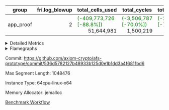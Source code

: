 | group | fri.log_blowup | total_cells_used | total_cycles | total_proof_time_ms |
| --- | --- | --- | --- | --- |
| app_proof | <div style='text-align: right'>2</div>  | <span style="color: green">(-409,773,726 [-88.8%])</span> <div style='text-align: right'>51,644,981</div>  | <span style="color: green">(-3,506,787 [-70.0%])</span> <div style='text-align: right'>1,500,219</div>  | <span style="color: green">(-22,842.0 [-79.6%])</span> <div style='text-align: right'>5,839.0</div>  |


<details>
<summary>Detailed Metrics</summary>

| commit_exe_time_ms | execute_and_trace_gen_time_ms | execute_time_ms | fri.log_blowup | keygen_time_ms |
| --- | --- | --- | --- | --- |
| <span style="color: green">(-1.0 [-16.7%])</span> <div style='text-align: right'>5.0</div>  | <span style="color: green">(-23.0 [-2.3%])</span> <div style='text-align: right'>971.0</div>  | <span style="color: green">(-23.0 [-2.8%])</span> <div style='text-align: right'>809.0</div>  | <div style='text-align: right'>2</div>  | <span style="color: red">(+2.0 [+0.4%])</span> <div style='text-align: right'>517.0</div>  |

| air_name | constraints | interactions | quotient_deg |
| --- | --- | --- | --- |
| ProgramAir | <div style='text-align: right'>4</div>  | <div style='text-align: right'>1</div>  | <div style='text-align: right'>1</div>  |
| VmConnectorAir | <div style='text-align: right'>9</div>  | <div style='text-align: right'>3</div>  | <div style='text-align: right'>2</div>  |
| PersistentBoundaryAir<8> | <div style='text-align: right'>6</div>  | <div style='text-align: right'>3</div>  | <div style='text-align: right'>2</div>  |
| MemoryMerkleAir<8> | <div style='text-align: right'>40</div>  | <div style='text-align: right'>4</div>  | <div style='text-align: right'>2</div>  |
| AccessAdapterAir<2> | <div style='text-align: right'>14</div>  | <div style='text-align: right'>5</div>  | <div style='text-align: right'>2</div>  |
| AccessAdapterAir<4> | <div style='text-align: right'>14</div>  | <div style='text-align: right'>5</div>  | <div style='text-align: right'>2</div>  |
| AccessAdapterAir<8> | <div style='text-align: right'>14</div>  | <div style='text-align: right'>5</div>  | <div style='text-align: right'>2</div>  |
| AccessAdapterAir<16> | <div style='text-align: right'>14</div>  | <div style='text-align: right'>5</div>  | <div style='text-align: right'>2</div>  |
| AccessAdapterAir<32> | <div style='text-align: right'>14</div>  | <div style='text-align: right'>5</div>  | <div style='text-align: right'>2</div>  |
| AccessAdapterAir<64> | <div style='text-align: right'>14</div>  | <div style='text-align: right'>5</div>  | <div style='text-align: right'>2</div>  |
| VmAirWrapper<Rv32HintStoreAdapterAir, Rv32HintStoreCoreAir> | <div style='text-align: right'>17</div>  | <div style='text-align: right'>15</div>  | <div style='text-align: right'>2</div>  |
| VmAirWrapper<Rv32MultAdapterAir, DivRemCoreAir<4, 8> | <div style='text-align: right'>88</div>  | <div style='text-align: right'>25</div>  | <div style='text-align: right'>2</div>  |
| VmAirWrapper<Rv32MultAdapterAir, MulHCoreAir<4, 8> | <div style='text-align: right'>38</div>  | <div style='text-align: right'>24</div>  | <div style='text-align: right'>2</div>  |
| VmAirWrapper<Rv32MultAdapterAir, MultiplicationCoreAir<4, 8> | <div style='text-align: right'>26</div>  | <div style='text-align: right'>19</div>  | <div style='text-align: right'>2</div>  |
| RangeTupleCheckerAir<2> | <div style='text-align: right'>4</div>  | <div style='text-align: right'>1</div>  | <div style='text-align: right'>1</div>  |
| VmAirWrapper<Rv32RdWriteAdapterAir, Rv32AuipcCoreAir> | <div style='text-align: right'>15</div>  | <div style='text-align: right'>11</div>  | <div style='text-align: right'>2</div>  |
| VmAirWrapper<Rv32JalrAdapterAir, Rv32JalrCoreAir> | <div style='text-align: right'>20</div>  | <div style='text-align: right'>16</div>  | <div style='text-align: right'>2</div>  |
| VmAirWrapper<Rv32CondRdWriteAdapterAir, Rv32JalLuiCoreAir> | <div style='text-align: right'>22</div>  | <div style='text-align: right'>10</div>  | <div style='text-align: right'>2</div>  |
| VmAirWrapper<Rv32BranchAdapterAir, BranchLessThanCoreAir<4, 8> | <div style='text-align: right'>41</div>  | <div style='text-align: right'>13</div>  | <div style='text-align: right'>2</div>  |
| VmAirWrapper<Rv32BranchAdapterAir, BranchEqualCoreAir<4> | <div style='text-align: right'>25</div>  | <div style='text-align: right'>11</div>  | <div style='text-align: right'>2</div>  |
| VmAirWrapper<Rv32LoadStoreAdapterAir, LoadSignExtendCoreAir<4, 8> | <div style='text-align: right'>33</div>  | <div style='text-align: right'>18</div>  | <div style='text-align: right'>2</div>  |
| VmAirWrapper<Rv32LoadStoreAdapterAir, LoadStoreCoreAir<4> | <div style='text-align: right'>38</div>  | <div style='text-align: right'>17</div>  | <div style='text-align: right'>2</div>  |
| VmAirWrapper<Rv32BaseAluAdapterAir, ShiftCoreAir<4, 8> | <div style='text-align: right'>90</div>  | <div style='text-align: right'>23</div>  | <div style='text-align: right'>2</div>  |
| VmAirWrapper<Rv32BaseAluAdapterAir, LessThanCoreAir<4, 8> | <div style='text-align: right'>39</div>  | <div style='text-align: right'>17</div>  | <div style='text-align: right'>2</div>  |
| VmAirWrapper<Rv32BaseAluAdapterAir, BaseAluCoreAir<4, 8> | <div style='text-align: right'>43</div>  | <div style='text-align: right'>19</div>  | <div style='text-align: right'>2</div>  |
| BitwiseOperationLookupAir<8> | <div style='text-align: right'>4</div>  | <div style='text-align: right'>2</div>  | <div style='text-align: right'>2</div>  |
| PhantomAir | <div style='text-align: right'>5</div>  | <div style='text-align: right'>3</div>  | <div style='text-align: right'>2</div>  |
| Poseidon2VmAir<BabyBearParameters> | <div style='text-align: right'>525</div>  | <div style='text-align: right'>32</div>  | <div style='text-align: right'>2</div>  |
| VariableRangeCheckerAir | <div style='text-align: right'>4</div>  | <div style='text-align: right'>1</div>  | <div style='text-align: right'>1</div>  |

| group | segment | stark_prove_excluding_trace_time_ms | total_cells | total_cells_used | total_cycles | trace_gen_time_ms |
| --- | --- | --- | --- | --- | --- | --- |
| app_proof | 0 | <span style="color: green">(-22,842.0 [-79.6%])</span> <div style='text-align: right'>5,839.0</div>  | <span style="color: green">(-874,754,116 [-81.6%])</span> <div style='text-align: right'>197,775,316</div>  | <span style="color: green">(-409,773,726 [-88.8%])</span> <div style='text-align: right'>51,644,981</div>  | <span style="color: green">(-3,506,787 [-70.0%])</span> <div style='text-align: right'>1,500,219</div>  | <span style="color: green">(-6,942.0 [-97.7%])</span> <div style='text-align: right'>164.0</div>  |

| group | chip_name | segment | rows_used |
| --- | --- | --- | --- |
| app_proof | ProgramChip | 0 | <span style="color: green">(-100,709 [-94.5%])</span> <div style='text-align: right'>5,874</div>  |
| app_proof | VmConnectorAir | 0 | <div style='text-align: right'>2</div>  |
| app_proof | Boundary | 0 | <span style="color: green">(-170,994 [-100.0%])</span> <div style='text-align: right'>54</div>  |
| app_proof | Merkle | 0 | <span style="color: green">(-365,978 [-99.9%])</span> <div style='text-align: right'>308</div>  |
| app_proof | AccessAdapter<8> | 0 | <span style="color: green">(-190,076 [-100.0%])</span> <div style='text-align: right'>54</div>  |
| app_proof | <Rv32HintStoreAdapterAir,Rv32HintStoreCoreAir> | 0 | <div style='text-align: right'>3</div>  |
| app_proof | RangeTupleCheckerAir<2> | 0 | <div style='text-align: right'>524,288</div>  |
| app_proof | <Rv32RdWriteAdapterAir,Rv32AuipcCoreAir> | 0 | <div style='text-align: right'>11</div>  |
| app_proof | <Rv32JalrAdapterAir,Rv32JalrCoreAir> | 0 | <div style='text-align: right'>17</div>  |
| app_proof | <Rv32CondRdWriteAdapterAir,Rv32JalLuiCoreAir> | 0 | <div style='text-align: right'>100,012</div>  |
| app_proof | <Rv32BranchAdapterAir,BranchLessThanCoreAir<4, 8>> | 0 | <div style='text-align: right'>11</div>  |
| app_proof | <Rv32BranchAdapterAir,BranchEqualCoreAir<4>> | 0 | <div style='text-align: right'>200,012</div>  |
| app_proof | <Rv32LoadStoreAdapterAir,LoadStoreCoreAir<4>> | 0 | <div style='text-align: right'>57</div>  |
| app_proof | <Rv32BaseAluAdapterAir,ShiftCoreAir<4, 8>> | 0 | <div style='text-align: right'>4</div>  |
| app_proof | <Rv32BaseAluAdapterAir,LessThanCoreAir<4, 8>> | 0 | <div style='text-align: right'>300,004</div>  |
| app_proof | <Rv32BaseAluAdapterAir,BaseAluCoreAir<4, 8>> | 0 | <div style='text-align: right'>900,085</div>  |
| app_proof | BitwiseOperationLookupAir<8> | 0 | <div style='text-align: right'>65,536</div>  |
| app_proof | PhantomAir | 0 | <span style="color: green">(-209,862 [-100.0%])</span> <div style='text-align: right'>3</div>  |
| app_proof | Poseidon2VmAir<BabyBearParameters> | 0 | <span style="color: green">(-536,972 [-99.9%])</span> <div style='text-align: right'>362</div>  |
| app_proof | VariableRangeCheckerAir | 0 | <div style='text-align: right'>262,144</div>  |

| group | dsl_ir | opcode | segment | frequency |
| --- | --- | --- | --- | --- |
| app_proof |  | ADD | 0 | <span style="color: green">(-252,597 [-21.9%])</span> <div style='text-align: right'>900,068</div>  |
| app_proof |  | AND | 0 | <div style='text-align: right'>5</div>  |
| app_proof |  | AUIPC | 0 | <div style='text-align: right'>11</div>  |
| app_proof |  | BEQ | 0 | <div style='text-align: right'>100,005</div>  |
| app_proof |  | BGEU | 0 | <div style='text-align: right'>3</div>  |
| app_proof |  | BLT | 0 | <div style='text-align: right'>1</div>  |
| app_proof |  | BLTU | 0 | <div style='text-align: right'>7</div>  |
| app_proof |  | BNE | 0 | <span style="color: green">(-555,967 [-84.8%])</span> <div style='text-align: right'>100,007</div>  |
| app_proof |  | HINT_STOREW | 0 | <div style='text-align: right'>3</div>  |
| app_proof |  | JAL | 0 | <div style='text-align: right'>100,002</div>  |
| app_proof |  | JALR | 0 | <div style='text-align: right'>17</div>  |
| app_proof |  | LOADBU | 0 | <div style='text-align: right'>6</div>  |
| app_proof |  | LOADW | 0 | <span style="color: green">(-153,110 [-100.0%])</span> <div style='text-align: right'>22</div>  |
| app_proof |  | LUI | 0 | <div style='text-align: right'>10</div>  |
| app_proof |  | OR | 0 | <div style='text-align: right'>4</div>  |
| app_proof |  | PHANTOM | 0 | <span style="color: green">(-209,862 [-100.0%])</span> <div style='text-align: right'>3</div>  |
| app_proof |  | SLL | 0 | <div style='text-align: right'>3</div>  |
| app_proof |  | SLTU | 0 | <div style='text-align: right'>300,004</div>  |
| app_proof |  | SRL | 0 | <div style='text-align: right'>1</div>  |
| app_proof |  | STOREB | 0 | <div style='text-align: right'>1</div>  |
| app_proof |  | STOREW | 0 | <span style="color: green">(-186,355 [-100.0%])</span> <div style='text-align: right'>28</div>  |
| app_proof |  | SUB | 0 | <span style="color: green">(-59,277 [-100.0%])</span> <div style='text-align: right'>4</div>  |
| app_proof |  | XOR | 0 | <div style='text-align: right'>4</div>  |

| group | air_name | dsl_ir | opcode | segment | cells_used |
| --- | --- | --- | --- | --- | --- |
| app_proof | <Rv32BaseAluAdapterAir,BaseAluCoreAir<4, 8>> |  | ADD | 0 | <div style='text-align: right'>32,402,448</div>  |
| app_proof | AccessAdapter<8> |  | ADD | 0 | <span style="color: green">(-41,531 [-99.9%])</span> <div style='text-align: right'>51</div>  |
| app_proof | Boundary |  | ADD | 0 | <span style="color: green">(-97,720 [-99.9%])</span> <div style='text-align: right'>120</div>  |
| app_proof | Merkle |  | ADD | 0 | <span style="color: green">(-312,256 [-100.0%])</span> <div style='text-align: right'>64</div>  |
| app_proof | <Rv32BaseAluAdapterAir,BaseAluCoreAir<4, 8>> |  | AND | 0 | <div style='text-align: right'>180</div>  |
| app_proof | <Rv32RdWriteAdapterAir,Rv32AuipcCoreAir> |  | AUIPC | 0 | <div style='text-align: right'>231</div>  |
| app_proof | AccessAdapter<8> |  | AUIPC | 0 | <div style='text-align: right'>34</div>  |
| app_proof | Boundary |  | AUIPC | 0 | <div style='text-align: right'>80</div>  |
| app_proof | Merkle |  | AUIPC | 0 | <div style='text-align: right'>3,456</div>  |
| app_proof | <Rv32BranchAdapterAir,BranchEqualCoreAir<4>> |  | BEQ | 0 | <div style='text-align: right'>2,600,130</div>  |
| app_proof | <Rv32BranchAdapterAir,BranchLessThanCoreAir<4, 8>> |  | BGEU | 0 | <div style='text-align: right'>96</div>  |
| app_proof | <Rv32BranchAdapterAir,BranchLessThanCoreAir<4, 8>> |  | BLT | 0 | <div style='text-align: right'>32</div>  |
| app_proof | <Rv32BranchAdapterAir,BranchLessThanCoreAir<4, 8>> |  | BLTU | 0 | <div style='text-align: right'>224</div>  |
| app_proof | <Rv32BranchAdapterAir,BranchEqualCoreAir<4>> |  | BNE | 0 | <div style='text-align: right'>2,600,182</div>  |
| app_proof | <Rv32HintStoreAdapterAir,Rv32HintStoreCoreAir> |  | HINT_STOREW | 0 | <div style='text-align: right'>78</div>  |
| app_proof | AccessAdapter<8> |  | HINT_STOREW | 0 | <div style='text-align: right'>17</div>  |
| app_proof | Boundary |  | HINT_STOREW | 0 | <div style='text-align: right'>40</div>  |
| app_proof | Merkle |  | HINT_STOREW | 0 | <div style='text-align: right'>64</div>  |
| app_proof | <Rv32CondRdWriteAdapterAir,Rv32JalLuiCoreAir> |  | JAL | 0 | <div style='text-align: right'>1,800,036</div>  |
| app_proof | <Rv32JalrAdapterAir,Rv32JalrCoreAir> |  | JALR | 0 | <div style='text-align: right'>476</div>  |
| app_proof | <Rv32LoadStoreAdapterAir,LoadStoreCoreAir<4>> |  | LOADBU | 0 | <div style='text-align: right'>240</div>  |
| app_proof | <Rv32LoadStoreAdapterAir,LoadStoreCoreAir<4>> |  | LOADW | 0 | <div style='text-align: right'>880</div>  |
| app_proof | AccessAdapter<8> |  | LOADW | 0 | <span style="color: green">(-31,892 [-99.9%])</span> <div style='text-align: right'>34</div>  |
| app_proof | Boundary |  | LOADW | 0 | <span style="color: green">(-28,000 [-99.7%])</span> <div style='text-align: right'>80</div>  |
| app_proof | Merkle |  | LOADW | 0 | <span style="color: green">(-43,008 [-94.6%])</span> <div style='text-align: right'>2,432</div>  |
| app_proof | <Rv32CondRdWriteAdapterAir,Rv32JalLuiCoreAir> |  | LUI | 0 | <div style='text-align: right'>180</div>  |
| app_proof | <Rv32BaseAluAdapterAir,BaseAluCoreAir<4, 8>> |  | OR | 0 | <div style='text-align: right'>144</div>  |
| app_proof | PhantomAir |  | PHANTOM | 0 | <span style="color: green">(-1,259,172 [-100.0%])</span> <div style='text-align: right'>18</div>  |
| app_proof | <Rv32BaseAluAdapterAir,ShiftCoreAir<4, 8>> |  | SLL | 0 | <div style='text-align: right'>159</div>  |
| app_proof | <Rv32BaseAluAdapterAir,LessThanCoreAir<4, 8>> |  | SLTU | 0 | <div style='text-align: right'>11,100,148</div>  |
| app_proof | AccessAdapter<8> |  | SLTU | 0 | <div style='text-align: right'>34</div>  |
| app_proof | Boundary |  | SLTU | 0 | <div style='text-align: right'>80</div>  |
| app_proof | Merkle |  | SLTU | 0 | <div style='text-align: right'>64</div>  |
| app_proof | <Rv32BaseAluAdapterAir,ShiftCoreAir<4, 8>> |  | SRL | 0 | <div style='text-align: right'>53</div>  |
| app_proof | <Rv32LoadStoreAdapterAir,LoadStoreCoreAir<4>> |  | STOREB | 0 | <div style='text-align: right'>40</div>  |
| app_proof | AccessAdapter<8> |  | STOREB | 0 | <div style='text-align: right'>17</div>  |
| app_proof | Boundary |  | STOREB | 0 | <div style='text-align: right'>40</div>  |
| app_proof | <Rv32LoadStoreAdapterAir,LoadStoreCoreAir<4>> |  | STOREW | 0 | <div style='text-align: right'>1,120</div>  |
| app_proof | AccessAdapter<8> |  | STOREW | 0 | <span style="color: green">(-186,473 [-99.9%])</span> <div style='text-align: right'>272</div>  |
| app_proof | Boundary |  | STOREW | 0 | <span style="color: green">(-438,760 [-99.9%])</span> <div style='text-align: right'>640</div>  |
| app_proof | Merkle |  | STOREW | 0 | <span style="color: green">(-2,738,688 [-99.9%])</span> <div style='text-align: right'>3,712</div>  |
| app_proof | <Rv32BaseAluAdapterAir,BaseAluCoreAir<4, 8>> |  | SUB | 0 | <div style='text-align: right'>144</div>  |
| app_proof | <Rv32BaseAluAdapterAir,BaseAluCoreAir<4, 8>> |  | XOR | 0 | <div style='text-align: right'>144</div>  |

| group | execute_time_ms | fri.log_blowup | num_segments | total_cells_used | total_cycles | total_proof_time_ms |
| --- | --- | --- | --- | --- | --- | --- |
| app_proof | <span style="color: green">(-25.0 [-3.0%])</span> <div style='text-align: right'>810.0</div>  | <div style='text-align: right'>2</div>  | <div style='text-align: right'>1</div>  | <span style="color: green">(-409,773,726 [-88.8%])</span> <div style='text-align: right'>51,644,981</div>  | <span style="color: green">(-3,506,787 [-70.0%])</span> <div style='text-align: right'>1,500,219</div>  | <span style="color: green">(-22,842.0 [-79.6%])</span> <div style='text-align: right'>5,839.0</div>  |

| group | air_name | segment | cells | main_cols | perm_cols | prep_cols | rows |
| --- | --- | --- | --- | --- | --- | --- | --- |
| app_proof | ProgramAir | 0 | <span style="color: green">(-2,211,840 [-93.8%])</span> <div style='text-align: right'>147,456</div>  | <div style='text-align: right'>10</div>  | <div style='text-align: right'>8</div>  |  | <span style="color: green">(-122,880 [-93.8%])</span> <div style='text-align: right'>8,192</div>  |
| app_proof | VmConnectorAir | 0 | <div style='text-align: right'>32</div>  | <div style='text-align: right'>4</div>  | <div style='text-align: right'>12</div>  | <div style='text-align: right'>1</div>  | <div style='text-align: right'>2</div>  |
| app_proof | PersistentBoundaryAir<8> | 0 | <span style="color: green">(-7,337,984 [-100.0%])</span> <div style='text-align: right'>2,048</div>  | <div style='text-align: right'>20</div>  | <div style='text-align: right'>12</div>  |  | <span style="color: green">(-262,080 [-100.0%])</span> <div style='text-align: right'>64</div>  |
| app_proof | MemoryMerkleAir<8> | 0 | <span style="color: green">(-23,042,048 [-99.9%])</span> <div style='text-align: right'>26,624</div>  | <div style='text-align: right'>32</div>  | <div style='text-align: right'>20</div>  |  | <span style="color: green">(-523,776 [-99.9%])</span> <div style='text-align: right'>512</div>  |
| app_proof | AccessAdapterAir<8> | 0 | <span style="color: green">(-8,648,128 [-100.0%])</span> <div style='text-align: right'>2,624</div>  | <div style='text-align: right'>17</div>  | <div style='text-align: right'>24</div>  |  | <span style="color: green">(-262,080 [-100.0%])</span> <div style='text-align: right'>64</div>  |
| app_proof | VmAirWrapper<Rv32HintStoreAdapterAir, Rv32HintStoreCoreAir> | 0 | <div style='text-align: right'>248</div>  | <div style='text-align: right'>26</div>  | <div style='text-align: right'>36</div>  |  | <div style='text-align: right'>4</div>  |
| app_proof | RangeTupleCheckerAir<2> | 0 | <div style='text-align: right'>4,718,592</div>  | <div style='text-align: right'>1</div>  | <div style='text-align: right'>8</div>  | <div style='text-align: right'>2</div>  | <div style='text-align: right'>524,288</div>  |
| app_proof | VmAirWrapper<Rv32RdWriteAdapterAir, Rv32AuipcCoreAir> | 0 | <div style='text-align: right'>784</div>  | <div style='text-align: right'>21</div>  | <div style='text-align: right'>28</div>  |  | <div style='text-align: right'>16</div>  |
| app_proof | VmAirWrapper<Rv32JalrAdapterAir, Rv32JalrCoreAir> | 0 | <div style='text-align: right'>2,048</div>  | <div style='text-align: right'>28</div>  | <div style='text-align: right'>36</div>  |  | <div style='text-align: right'>32</div>  |
| app_proof | VmAirWrapper<Rv32CondRdWriteAdapterAir, Rv32JalLuiCoreAir> | 0 | <div style='text-align: right'>8,126,464</div>  | <div style='text-align: right'>18</div>  | <div style='text-align: right'>44</div>  |  | <div style='text-align: right'>131,072</div>  |
| app_proof | VmAirWrapper<Rv32BranchAdapterAir, BranchLessThanCoreAir<4, 8> | 0 | <div style='text-align: right'>1,408</div>  | <div style='text-align: right'>32</div>  | <div style='text-align: right'>56</div>  |  | <div style='text-align: right'>16</div>  |
| app_proof | VmAirWrapper<Rv32BranchAdapterAir, BranchEqualCoreAir<4> | 0 | <div style='text-align: right'>19,398,656</div>  | <div style='text-align: right'>26</div>  | <div style='text-align: right'>48</div>  |  | <div style='text-align: right'>262,144</div>  |
| app_proof | VmAirWrapper<Rv32LoadStoreAdapterAir, LoadStoreCoreAir<4> | 0 | <div style='text-align: right'>7,168</div>  | <div style='text-align: right'>40</div>  | <div style='text-align: right'>72</div>  |  | <div style='text-align: right'>64</div>  |
| app_proof | VmAirWrapper<Rv32BaseAluAdapterAir, ShiftCoreAir<4, 8> | 0 | <div style='text-align: right'>420</div>  | <div style='text-align: right'>53</div>  | <div style='text-align: right'>52</div>  |  | <div style='text-align: right'>4</div>  |
| app_proof | VmAirWrapper<Rv32BaseAluAdapterAir, LessThanCoreAir<4, 8> | 0 | <div style='text-align: right'>40,370,176</div>  | <div style='text-align: right'>37</div>  | <div style='text-align: right'>40</div>  |  | <div style='text-align: right'>524,288</div>  |
| app_proof | VmAirWrapper<Rv32BaseAluAdapterAir, BaseAluCoreAir<4, 8> | 0 | <div style='text-align: right'>121,634,816</div>  | <div style='text-align: right'>36</div>  | <div style='text-align: right'>80</div>  |  | <div style='text-align: right'>1,048,576</div>  |
| app_proof | BitwiseOperationLookupAir<8> | 0 | <div style='text-align: right'>655,360</div>  | <div style='text-align: right'>2</div>  | <div style='text-align: right'>8</div>  | <div style='text-align: right'>3</div>  | <div style='text-align: right'>65,536</div>  |
| app_proof | PhantomAir | 0 | <span style="color: green">(-3,669,944 [-100.0%])</span> <div style='text-align: right'>72</div>  | <div style='text-align: right'>6</div>  | <div style='text-align: right'>12</div>  |  | <span style="color: green">(-262,140 [-100.0%])</span> <div style='text-align: right'>4</div>  |
| app_proof | Poseidon2VmAir<BabyBearParameters> | 0 | <span style="color: green">(-623,581,696 [-99.9%])</span> <div style='text-align: right'>321,024</div>  | <div style='text-align: right'>559</div>  | <div style='text-align: right'>68</div>  |  | <span style="color: green">(-1,048,064 [-100.0%])</span> <div style='text-align: right'>512</div>  |
| app_proof | VariableRangeCheckerAir | 0 | <div style='text-align: right'>2,359,296</div>  | <div style='text-align: right'>1</div>  | <div style='text-align: right'>8</div>  | <div style='text-align: right'>2</div>  | <div style='text-align: right'>262,144</div>  |

| segment | trace_gen_time_ms |
| --- | --- |
| 0 | <span style="color: green">(-1.0 [-0.6%])</span> <div style='text-align: right'>160.0</div>  |

</details>



<details>
<summary>Flamegraphs</summary>

[![](https://axiom-public-data-sandbox-us-east-1.s3.us-east-1.amazonaws.com/benchmark/github/flamegraphs/536d5782127b48933b125d0e1b1dd3a4f6811bd6/fibonacci-2-2-1048476-64cpu-linux-x64-jemalloc-app_proof.dsl_ir.opcode.air_name.cells_used.reverse.svg)](https://axiom-public-data-sandbox-us-east-1.s3.us-east-1.amazonaws.com/benchmark/github/flamegraphs/536d5782127b48933b125d0e1b1dd3a4f6811bd6/fibonacci-2-2-1048476-64cpu-linux-x64-jemalloc-app_proof.dsl_ir.opcode.air_name.cells_used.reverse.svg)
[![](https://axiom-public-data-sandbox-us-east-1.s3.us-east-1.amazonaws.com/benchmark/github/flamegraphs/536d5782127b48933b125d0e1b1dd3a4f6811bd6/fibonacci-2-2-1048476-64cpu-linux-x64-jemalloc-app_proof.dsl_ir.opcode.air_name.cells_used.svg)](https://axiom-public-data-sandbox-us-east-1.s3.us-east-1.amazonaws.com/benchmark/github/flamegraphs/536d5782127b48933b125d0e1b1dd3a4f6811bd6/fibonacci-2-2-1048476-64cpu-linux-x64-jemalloc-app_proof.dsl_ir.opcode.air_name.cells_used.svg)
[![](https://axiom-public-data-sandbox-us-east-1.s3.us-east-1.amazonaws.com/benchmark/github/flamegraphs/536d5782127b48933b125d0e1b1dd3a4f6811bd6/fibonacci-2-2-1048476-64cpu-linux-x64-jemalloc-app_proof.dsl_ir.opcode.frequency.reverse.svg)](https://axiom-public-data-sandbox-us-east-1.s3.us-east-1.amazonaws.com/benchmark/github/flamegraphs/536d5782127b48933b125d0e1b1dd3a4f6811bd6/fibonacci-2-2-1048476-64cpu-linux-x64-jemalloc-app_proof.dsl_ir.opcode.frequency.reverse.svg)
[![](https://axiom-public-data-sandbox-us-east-1.s3.us-east-1.amazonaws.com/benchmark/github/flamegraphs/536d5782127b48933b125d0e1b1dd3a4f6811bd6/fibonacci-2-2-1048476-64cpu-linux-x64-jemalloc-app_proof.dsl_ir.opcode.frequency.svg)](https://axiom-public-data-sandbox-us-east-1.s3.us-east-1.amazonaws.com/benchmark/github/flamegraphs/536d5782127b48933b125d0e1b1dd3a4f6811bd6/fibonacci-2-2-1048476-64cpu-linux-x64-jemalloc-app_proof.dsl_ir.opcode.frequency.svg)

</details>

Commit: https://github.com/axiom-crypto/afs-prototype/commit/536d5782127b48933b125d0e1b1dd3a4f6811bd6

Max Segment Length: 1048476

Instance Type: 64cpu-linux-x64

Memory Allocator: jemalloc

[Benchmark Workflow](https://github.com/axiom-crypto/afs-prototype/actions/runs/12264622225)
